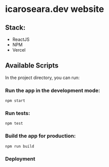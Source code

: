 # icaroseara.dev website

## Stack:
- ReactJS
- NPM
- Vercel

## Available Scripts

In the project directory, you can run:

### Run the app in the development mode:
```code
npm start
```

### Run tests:
```code
npm test
```

### Build the app for production:
```code
npm run build
```

### Deployment
```code

```
